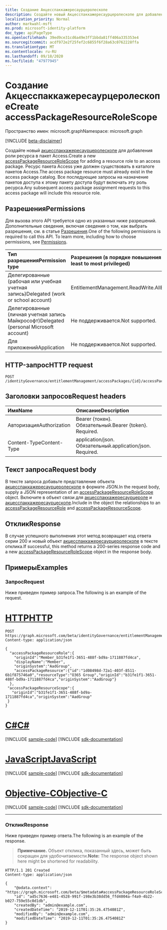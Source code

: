 ```yaml
---
title: Создание Акцесспаккажересаурцеролескопе
description: Создайте новый Акцесспаккажересаурцеролескопе для добавления роли ресурса в пакет Access.
localization_priority: Normal
author: markwahl-msft
ms.prod: microsoft-identity-platform
doc_type: apiPageType
ms.openlocfilehash: 39ed9ce31cd6a49e3ff1bbda81ff406a335353e4
ms.sourcegitcommit: acdf972e2f25fef2c6855f6f28a63c0762228ffa
ms.translationtype: MT
ms.contentlocale: ru-RU
ms.lasthandoff: 09/18/2020
ms.locfileid: "47977945"
---
```

# <a name="create-accesspackageresourcerolescope"></a><span data-ttu-id="7fdb5-103">Создание Акцесспаккажересаурцеролескопе</span><span class="sxs-lookup"><span data-stu-id="7fdb5-103">Create accessPackageResourceRoleScope</span></span>

<span data-ttu-id="7fdb5-104">Пространство имен: microsoft.graph</span><span class="sxs-lookup"><span data-stu-id="7fdb5-104">Namespace: microsoft.graph</span></span>

[!INCLUDE [beta-disclaimer](../../includes/beta-disclaimer.md)]

<span data-ttu-id="7fdb5-105">Создайте новый [акцесспаккажересаурцеролескопе](../resources/accesspackageresourcerolescope.md) для добавления роли ресурса в пакет Access.</span><span class="sxs-lookup"><span data-stu-id="7fdb5-105">Create a new [accessPackageResourceRoleScope](../resources/accesspackageresourcerolescope.md) for adding a resource role to an access package.</span></span>  <span data-ttu-id="7fdb5-106">Ресурс пакета Access уже должен существовать в каталоге пакетов Access.</span><span class="sxs-lookup"><span data-stu-id="7fdb5-106">The access package resource must already exist in the access package catalog.</span></span>  <span data-ttu-id="7fdb5-107">Все последующие запросы на назначение пакетов доступа к этому пакету доступа будут включать эту роль ресурса.</span><span class="sxs-lookup"><span data-stu-id="7fdb5-107">Any subsequent access package assignment requests to this access package will include this resource role.</span></span>  

## <a name="permissions"></a><span data-ttu-id="7fdb5-108">Разрешения</span><span class="sxs-lookup"><span data-stu-id="7fdb5-108">Permissions</span></span>

<span data-ttu-id="7fdb5-p102">Для вызова этого API требуется одно из указанных ниже разрешений. Дополнительные сведения, включая сведения о том, как выбрать разрешения, см. в статье [Разрешения](/graph/permissions-reference).</span><span class="sxs-lookup"><span data-stu-id="7fdb5-p102">One of the following permissions is required to call this API. To learn more, including how to choose permissions, see [Permissions](/graph/permissions-reference).</span></span>

| <span data-ttu-id="7fdb5-111">Тип разрешения</span><span class="sxs-lookup"><span data-stu-id="7fdb5-111">Permission type</span></span>                        | <span data-ttu-id="7fdb5-112">Разрешения (в порядке повышения привилегий)</span><span class="sxs-lookup"><span data-stu-id="7fdb5-112">Permissions (from least to most privileged)</span></span> |
|:---------------------------------------|:--------------------------------------------|
| <span data-ttu-id="7fdb5-113">Делегированные (рабочая или учебная учетная запись)</span><span class="sxs-lookup"><span data-stu-id="7fdb5-113">Delegated (work or school account)</span></span>     | <span data-ttu-id="7fdb5-114">EntitlementManagement.ReadWrite.All</span><span class="sxs-lookup"><span data-stu-id="7fdb5-114">EntitlementManagement.ReadWrite.All</span></span> |
| <span data-ttu-id="7fdb5-115">Делегированные (личная учетная запись Майкрософт)</span><span class="sxs-lookup"><span data-stu-id="7fdb5-115">Delegated (personal Microsoft account)</span></span> | <span data-ttu-id="7fdb5-116">Не поддерживается.</span><span class="sxs-lookup"><span data-stu-id="7fdb5-116">Not supported.</span></span> |
| <span data-ttu-id="7fdb5-117">Для приложений</span><span class="sxs-lookup"><span data-stu-id="7fdb5-117">Application</span></span>                            | <span data-ttu-id="7fdb5-118">Не поддерживается.</span><span class="sxs-lookup"><span data-stu-id="7fdb5-118">Not supported.</span></span> |

## <a name="http-request"></a><span data-ttu-id="7fdb5-119">HTTP-запрос</span><span class="sxs-lookup"><span data-stu-id="7fdb5-119">HTTP request</span></span>

<!-- { "blockType": "ignored" } -->

```http
POST /identityGovernance/entitlementManagement/accessPackages/{id}/accessPackageResourceRoleScopes
```

## <a name="request-headers"></a><span data-ttu-id="7fdb5-120">Заголовки запросов</span><span class="sxs-lookup"><span data-stu-id="7fdb5-120">Request headers</span></span>

| <span data-ttu-id="7fdb5-121">Имя</span><span class="sxs-lookup"><span data-stu-id="7fdb5-121">Name</span></span>          | <span data-ttu-id="7fdb5-122">Описание</span><span class="sxs-lookup"><span data-stu-id="7fdb5-122">Description</span></span>   |
|:--------------|:--------------|
| <span data-ttu-id="7fdb5-123">Авторизация</span><span class="sxs-lookup"><span data-stu-id="7fdb5-123">Authorization</span></span> | <span data-ttu-id="7fdb5-p103">Bearer {токен}. Обязательный.</span><span class="sxs-lookup"><span data-stu-id="7fdb5-p103">Bearer {token}. Required.</span></span> |
| <span data-ttu-id="7fdb5-126">Content-Type</span><span class="sxs-lookup"><span data-stu-id="7fdb5-126">Content-Type</span></span>  | <span data-ttu-id="7fdb5-p104">application/json. Обязательный.</span><span class="sxs-lookup"><span data-stu-id="7fdb5-p104">application/json. Required.</span></span>  |

## <a name="request-body"></a><span data-ttu-id="7fdb5-129">Текст запроса</span><span class="sxs-lookup"><span data-stu-id="7fdb5-129">Request body</span></span>

<span data-ttu-id="7fdb5-130">В тексте запроса добавьте представление объекта [акцесспаккажересаурцеролескопе](../resources/accesspackageresourcerolescope.md) в формате JSON.</span><span class="sxs-lookup"><span data-stu-id="7fdb5-130">In the request body, supply a JSON representation of an [accessPackageResourceRoleScope](../resources/accesspackageresourcerolescope.md) object.</span></span>  <span data-ttu-id="7fdb5-131">Включите в объект связи для [акцесспаккажересаурцероле](../resources/accesspackageresourcerole.md) и [акцесспаккажересаурцескопе](../resources/accesspackageresourcescope.md).</span><span class="sxs-lookup"><span data-stu-id="7fdb5-131">Include in the object the relationships to an [accessPackageResourceRole](../resources/accesspackageresourcerole.md) and [accessPackageResourceScope](../resources/accesspackageresourcescope.md).</span></span>  

## <a name="response"></a><span data-ttu-id="7fdb5-132">Отклик</span><span class="sxs-lookup"><span data-stu-id="7fdb5-132">Response</span></span>

<span data-ttu-id="7fdb5-133">В случае успешного выполнения этот метод возвращает код ответа серии 200 и новый объект [акцесспаккажересаурцеролескопе](../resources/accesspackageresourcerolescope.md) в тексте отклика.</span><span class="sxs-lookup"><span data-stu-id="7fdb5-133">If successful, this method returns a 200-series response code and a new [accessPackageResourceRoleScope](../resources/accesspackageresourcerolescope.md) object in the response body.</span></span>

## <a name="examples"></a><span data-ttu-id="7fdb5-134">Примеры</span><span class="sxs-lookup"><span data-stu-id="7fdb5-134">Examples</span></span>

### <a name="request"></a><span data-ttu-id="7fdb5-135">Запрос</span><span class="sxs-lookup"><span data-stu-id="7fdb5-135">Request</span></span>

<span data-ttu-id="7fdb5-136">Ниже приведен пример запроса.</span><span class="sxs-lookup"><span data-stu-id="7fdb5-136">The following is an example of the request.</span></span>

# <a name="http"></a>[<span data-ttu-id="7fdb5-137">HTTP</span><span class="sxs-lookup"><span data-stu-id="7fdb5-137">HTTP</span></span>](#tab/http)
<!-- {
  "blockType": "request",
  "name": "create_accesspackageresourcerolescope_from_accesspackage"
}-->

```http
POST https://graph.microsoft.com/beta/identityGovernance/entitlementManagement/accessPackages/{id}/accessPackageResourceRoleScopes
Content-type: application/json

{
  "accessPackageResourceRole":{
    "originId":"Member_b31fe1f1-3651-488f-bd9a-1711887fd4ca",
    "displayName":"Member",
    "originSystem":"AadGroup",
    "accessPackageResource":{"id":"1d08498d-72a1-403f-8511-6b1f875746a0","resourceType":"O365 Group","originId":"b31fe1f1-3651-488f-bd9a-1711887fd4ca","originSystem":"AadGroup"}
  },
 "accessPackageResourceScope":{
   "originId":"b31fe1f1-3651-488f-bd9a-1711887fd4ca","originSystem":"AadGroup"
 }
}
```
# <a name="c"></a>[<span data-ttu-id="7fdb5-138">C#</span><span class="sxs-lookup"><span data-stu-id="7fdb5-138">C#</span></span>](#tab/csharp)
[!INCLUDE [sample-code](../includes/snippets/csharp/create-accesspackageresourcerolescope-from-accesspackage-csharp-snippets.md)]
[!INCLUDE [sdk-documentation](../includes/snippets/snippets-sdk-documentation-link.md)]

# <a name="javascript"></a>[<span data-ttu-id="7fdb5-139">JavaScript</span><span class="sxs-lookup"><span data-stu-id="7fdb5-139">JavaScript</span></span>](#tab/javascript)
[!INCLUDE [sample-code](../includes/snippets/javascript/create-accesspackageresourcerolescope-from-accesspackage-javascript-snippets.md)]
[!INCLUDE [sdk-documentation](../includes/snippets/snippets-sdk-documentation-link.md)]

# <a name="objective-c"></a>[<span data-ttu-id="7fdb5-140">Objective-C</span><span class="sxs-lookup"><span data-stu-id="7fdb5-140">Objective-C</span></span>](#tab/objc)
[!INCLUDE [sample-code](../includes/snippets/objc/create-accesspackageresourcerolescope-from-accesspackage-objc-snippets.md)]
[!INCLUDE [sdk-documentation](../includes/snippets/snippets-sdk-documentation-link.md)]

---


### <a name="response"></a><span data-ttu-id="7fdb5-141">Отклик</span><span class="sxs-lookup"><span data-stu-id="7fdb5-141">Response</span></span>

<span data-ttu-id="7fdb5-142">Ниже приведен пример ответа.</span><span class="sxs-lookup"><span data-stu-id="7fdb5-142">The following is an example of the response.</span></span>

> <span data-ttu-id="7fdb5-143">**Примечание.** Объект отклика, показанный здесь, может быть сокращен для удобочитаемости.</span><span class="sxs-lookup"><span data-stu-id="7fdb5-143">**Note:** The response object shown here might be shortened for readability.</span></span>

<!-- {
  "blockType": "response",
  "truncated": true,
  "@odata.type": "microsoft.graph.accessPackageResourceRoleScope"
} -->

```http
HTTP/1.1 201 Created
Content-type: application/json

{
    "@odata.context": "https://graph.microsoft.com/beta/$metadata#accessPackageResourceRoleScopes/$entity",
    "id": "ad5c7636-e481-4528-991f-198e3b38dd56_ffd4004a-f4a9-4b22-b027-759e55c0d1db",
    "createdBy": "admin@example.com",
    "createdDateTime": "2019-12-11T01:35:26.4754081Z",
    "modifiedBy": "admin@example.com",
    "modifiedDateTime": "2019-12-11T01:35:26.4754081Z"
}
```

<!-- uuid: 16cd6b66-4b1a-43a1-adaf-3a886856ed98
2019-02-04 14:57:30 UTC -->
<!-- {
  "type": "#page.annotation",
  "description": "Create accessPackageResourceRoleScope",
  "keywords": "",
  "section": "documentation",
  "tocPath": ""
}-->


